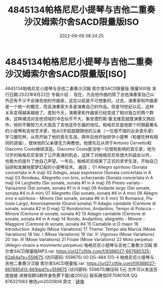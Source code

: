 ﻿---
title: 4845134帕格尼尼小提琴与吉他二重奏沙汉姆索尔舍SACD限量版ISO
date: 2022-09-06 08:24:25
categories: 新碟专辑、稀有等精品
tags: 纯音雅乐
---
# 4845134帕格尼尼小提琴与吉他二重奏沙汉姆索尔舍SACD限量版[ISO]

4845134帕格尼尼小提琴与吉他二重奏沙汉姆 索尔舍SACD限量版
限量500张
发行日期:2022年8月22日
专辑介绍：
现在，为吉他作曲的除了吉他演奏家自己以外还有不少不会弹吉他的作曲家，这在以前是不可想象的。过去，演奏家和作曲家是一个统一的概念，而且演奏家大多是演奏自己的作品。但是19世纪以后，这种关系变得越来越弱了。直到今天，演奏家和作曲家已经变成了相对独立的两个群体。这种潮流对吉他领域的冲击似乎不大，象安德烈斯·塞戈维亚就既演奏又搞创作。他的不懈努力大大提高了吉他这件乐器的地位。帕格尼尼是他那个时期最著名的小提琴和吉他艺术家，他从5岁起就跟随他的父亲（一位很不错的业余音乐家）学习曼陀林，从而开始了他的音乐生涯。两年后他开始转学小提琴（和曼陀林有相同的调谐），很快他的父亲便无力再教他，他便先后从师于Antonio
Cervetto和Giacomo Costa继续深造。Giacomo
Costa是当地一位很有影响的音乐家，他为12岁的帕格尼尼安排了公开表演的机会，这除了对帕格尼尼有很大的益处以外，也极大的提升了他自己声望。一年后，帕格尼尼结束了正式的求学生涯，开始自己钻研和发展他那梦幻般的小提琴技术。
曲目；
01 Allegro spiritoso (Sonata concertata in A maj)
02 Adagio, assai espressivo (Sonata concertata in A maj)
03 Rondeau, Allegretto con brio, scherzando (Sonata concertata
in A maj)
04 Larghetto (Sei sonate, sonata #1 in A maj)
05 Presto variato - Variazione (Sei sonate, sonata #1 in A
maj)
06 Andante largo (Sei sonate, sonata #4 in A min)
07 Allegretto (Sei sonate, sonata #4 in A min)
09 Allegro vivo e spiritoso - Minore (Sei sonate, sonata #6 in
E min)
10 Romance, Piu tosto Largo, Amorosamente (Grand sonata)
11 Adagio cantabile (Centone di sonate, sonata #2 in D
maj)
12 Rondoncino, Andantino, Tempo di Polacca - Minore (Centone
di sonate, sonata #2 13 Adagio cantabile (Centone di sonate, sonata
#4 in A maj)
14 Rondo, Andantino, allegretto - Minore - Maggiore (Centone
di sonate, sonata #4 15 Cantabile in D major
16 Introduction: Adagio (Mose Variations)
17 Theme: Tempo alla Marcia (Mose Variations)
18 Var. I (Mose Variations)
19 Var. II: Vigoroso (Mose Variations)
20 Var. III (Mose Variations)
21 Finale (Mose Variations)
22 Moto perpetuo (Allegro vivace a movimento perpetuo)
帕格尼尼小提琴与吉他二重奏沙汉姆 索尔舍SACD限量版MP3.rar:
https://url27.ctfile.com/f/9388027-667685325-62a64a?p=559675
(访问密码: 559675)
00 DG-484 513-4 帕格尼尼小提琴与吉他二重奏沙汉姆 索尔舍SACD限量版.rar: https://url27.ctfile.com/f/9388027-667685413-661bbd?p=559675
(访问密码: 559675)解压码 5元
文件可以发送百度链接
进微信群Q群终身免费下载(收200元)
联系微信DF7080108 QQ 876321063
微信ym2020808
原文：[链接](https://blog.sina.com.cn/s/blog_1647c7e7601030z9m.html)